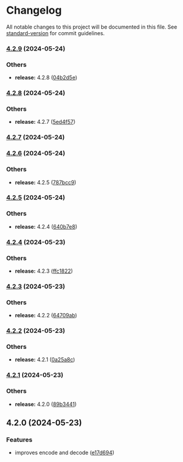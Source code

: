 # Changelog

All notable changes to this project will be documented in this file. See [standard-version](https://github.com/conventional-changelog/standard-version) for commit guidelines.

### [4.2.9](https://github.com/alelltech/azdo-utils-kit/compare/v4.2.8...v4.2.9) (2024-05-24)


### Others

* **release:** 4.2.8 ([04b2d5e](https://github.com/alelltech/azdo-utils-kit/commit/04b2d5ee50f94be8ab43f5d598724271835a33a3))

### [4.2.8](https://github.com/alelltech/azdo-utils-kit/compare/v4.2.7...v4.2.8) (2024-05-24)


### Others

* **release:** 4.2.7 ([5ed4f57](https://github.com/alelltech/azdo-utils-kit/commit/5ed4f5774bb3f2e3680a6f2a32b7e500df16cb8d))

### [4.2.7](https://github.com/alelltech/azdo-utils-kit/compare/v4.2.6...v4.2.7) (2024-05-24)

### [4.2.6](https://github.com/alelltech/azdo-utils-kit/compare/v4.2.5...v4.2.6) (2024-05-24)


### Others

* **release:** 4.2.5 ([787bcc9](https://github.com/alelltech/azdo-utils-kit/commit/787bcc9e4a721d0bd373c9715fe46f47dc764d0f))

### [4.2.5](https://github.com/alelltech/azdo-utils-kit/compare/v4.2.4...v4.2.5) (2024-05-24)


### Others

* **release:** 4.2.4 ([640b7e8](https://github.com/alelltech/azdo-utils-kit/commit/640b7e819110119f773a538067702b2640e5335c))

### [4.2.4](https://github.com/alelltech/azdo-utils-kit/compare/v4.2.3...v4.2.4) (2024-05-23)


### Others

* **release:** 4.2.3 ([ffc1822](https://github.com/alelltech/azdo-utils-kit/commit/ffc18224f45c86fcca3f53adcb7ee8288fd51be2))

### [4.2.3](https://github.com/alelltech/azdo-utils-kit/compare/v4.2.2...v4.2.3) (2024-05-23)


### Others

* **release:** 4.2.2 ([64709ab](https://github.com/alelltech/azdo-utils-kit/commit/64709abb664016b539c3f32f15e4b3642cf4519e))

### [4.2.2](https://github.com/alelltech/azdo-utils-kit/compare/v4.2.1...v4.2.2) (2024-05-23)


### Others

* **release:** 4.2.1 ([0a25a8c](https://github.com/alelltech/azdo-utils-kit/commit/0a25a8c6c1d8d8b2ecb6ab517f2ed4a982b88318))

### [4.2.1](https://github.com/alelltech/azdo-utils-kit/compare/v4.2.0...v4.2.1) (2024-05-23)


### Others

* **release:** 4.2.0 ([89b3441](https://github.com/alelltech/azdo-utils-kit/commit/89b3441eb891df1d2f1e785eb996cdad4dd88281))

## 4.2.0 (2024-05-23)


### Features

* improves encode and decode ([e17d694](https://github.com/alelltech/azdo-utils-kit/commit/e17d69455ae8bd1a29b787761ab7ca0b302dfaa3))
